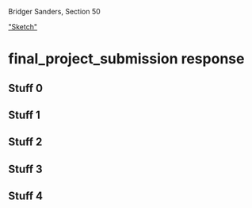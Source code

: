 Bridger Sanders, Section 50

["Sketch"](https://bridger-sanders.github.io/120-work/final_project_submission)

# final_project_submission response

## Stuff 0

## Stuff 1

## Stuff 2

## Stuff 3

## Stuff 4
